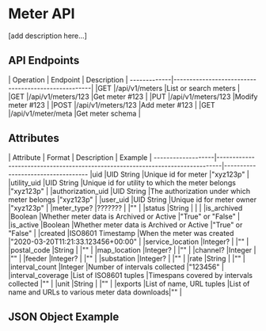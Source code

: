 # Meter API

[add description here...]

## API Endpoints

| Operation  | Endpoint             | Description                 |
-------------|----------------------------------------------------|
|GET         |/api/v1/meters        |List or search meters        |
|GET         |/api/v1/meters/123    |Get meter #123               |
|PUT         |/api/v1/meters/123    |Modify meter #123            |
|POST        |/api/v1/meters/123    |Add meter #123               |
|GET         |/api/v1/meter/meta    |Get meter schema             |


## Attributes
| Attribute        | Format                  | Description                                         | Example                           |
-------------------|-------------------------------------------------------------------------------|-----------------------------------
|uid               |UID String               |Unique id for meter                                  |"xyz123p" |
|utility_uid       |UID String               |Unique id for utility to which the meter belongs     |"xyz123p" |
|authorization_uid |UID String               |The authorization under which meter belongs          |"xyz123p" |
|user_uid          |UID String               |Unique id for meter owner                            |"xyz123p" |
|meter_type?       |???????                  |                                                     |"" |
|status            |String                   |      | |
|is_archived       |Boolean                  |Whether meter data is Archived or Active             |"True" or "False" |
|is_active         |Boolean                  |Whether meter data is Archived or Active             |"True" or "False" |
|created           |ISO8601 Timestamp        |When the meter was created                           |"2020-03-20T11:21:33.123456+00:00" |
|service_location  |Integer?                 |                                                     |"" |
|postal_code       |String                   |                                                     |"" |
|map_location      |Integer?                 |                                                     |"" |
|channel?          |Integer                  |  |"" |
|feeder            |Integer?                 |                                                     |"" |
|substation        |Integer?                 |                                                     |"" |
|rate              |String                   |                                                     |"" |
|interval_count    |Integer                  |Number of intervals collected                        |"123456" |
|interval_coverage |List of ISO8601 tuples   |Timespans covered by intervals collected             |"" |
|unit              |String                   |                                                     |"" |
|exports           |List of name, URL tuples |List of name and URLs to various meter data downloads|"" |


## JSON Object Example
